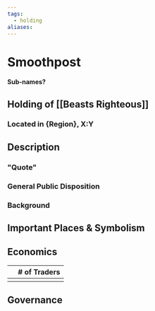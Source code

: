 ```yaml
---
tags:
  - holding
aliases:
---
```

# Smoothpost
#### Sub-names?
## Holding of [[Beasts Righteous]]
### Located in {Region}, X:Y
## Description
### "Quote"

### General Public Disposition

### Background
## Important Places & Symbolism

## Economics
|     | # of Traders |
| --- | ------------ |
|     |              |

## Governance